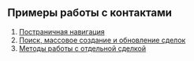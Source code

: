 ## Примеры работы с контактами

1. [Постраничная навигация](./001-contacts-pagination.js)
2. [Поиск, массовое создание и обновление сделок](./002-contacts-factory.js)
3. [Методы работы с отдельной сделкой](./003-contact-entity.js)
